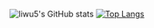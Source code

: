 ![liwu5's GitHub stats](https://github-readme-stats.vercel.app/api?username=liwu5&show_icons=true&theme=tokyonight)
[![Top Langs](https://github-readme-stats.vercel.app/api/top-langs/?username=liwu5&layout=compact)](https://github.com/liwu5/github-readme-stats)
